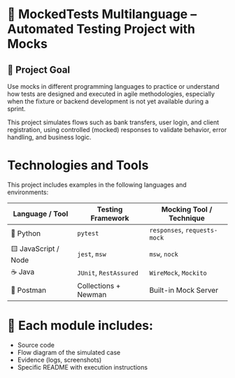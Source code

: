 # 🧪 MockedTests Multilanguage – Automated Testing Project with Mocks

## 🎯 Project Goal

Use mocks in different programming languages to practice or understand how tests are designed and executed in agile methodologies, especially when the fixture or backend development is not yet available during a sprint.

This project simulates flows such as bank transfers, user login, and client registration, using controlled (mocked) responses to validate behavior, error handling, and business logic.

#  Technologies and Tools
This project includes examples in the following languages and environments:

| Language / Tool        | Testing Framework     | Mocking Tool / Technique       |
|------------------------|------------------------|--------------------------------|
| 🐍 Python              | `pytest`               | `responses`, `requests-mock`   |
| 🟨 JavaScript / Node   | `jest`, `msw`          | `msw`, `nock`                  |
| ☕ Java                | `JUnit`, `RestAssured` | `WireMock`, `Mockito`          |
| 📮 Postman            | Collections + Newman   | Built-in Mock Server           |

# 📁 Each module includes:

- Source code  
- Flow diagram of the simulated case  
- Evidence (logs, screenshots)  
- Specific README with execution instructions